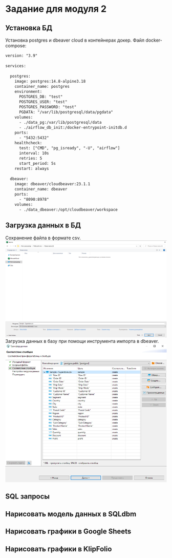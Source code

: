 # Задание для модуля 2

## Установка БД
Установка postgres и dbeaver cloud в контейнерах докер. 
Файл docker-compose:
```
version: "3.9"
      
services:
      
  postgres:
    image: postgres:14.8-alpine3.18
    container_name: postgres
    environment:
      POSTGRES_DB: "test"
      POSTGRES_USER: "test"
      POSTGRES_PASSWORD: "test"
      PGDATA: "/var/lib/postgresql/data/pgdata"
    volumes:
      - ./data_pg:/var/lib/postgresql/data
      - ./airflow_db_init:/docker-entrypoint-initdb.d
    ports:
      - "5432:5432" 
    healthcheck:
      test: ["CMD", "pg_isready", "-U", "airflow"]
      interval: 10s
      retries: 5
      start_period: 5s
    restart: always
      
  dbeaver:
    image: dbeaver/cloudbeaver:23.1.1
    container_name: dbeaver
    ports:
      - "8090:8978"
    volumes:
      - ./data_dbeaver:/opt/cloudbeaver/workspace
```
## Загрузка данных в БД
Сохранение файла в формате csv.
![Alt text](https://github.com/likepyt/datalearn/blob/main/de101/module-02/save-csv.png)
Загрузка данных в базу при помощи инструмента импорта в dbeaver.
![Alt text](https://github.com/likepyt/datalearn/blob/main/de101/module-02/import-csv.png)
## SQL запросы

## Нарисовать модель данных в SQLdbm

## Нарисовать графики в Google Sheets

## Нарисовать графики в KlipFolio
